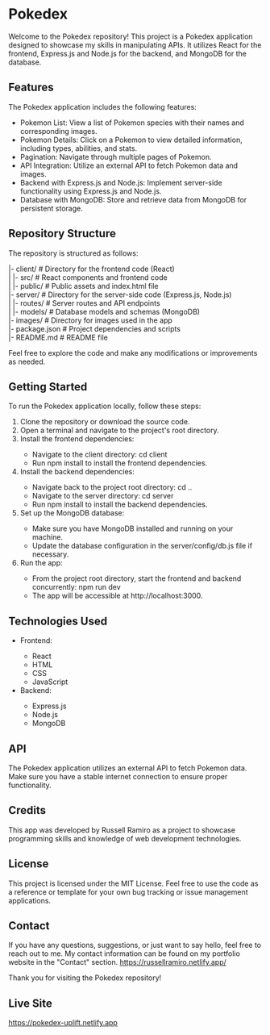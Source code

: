 # Pokedex

Welcome to the Pokedex repository! This project is a Pokedex application designed to showcase my skills in manipulating APIs. It utilizes React for the frontend, Express.js and Node.js for the backend, and MongoDB for the database.

## Features

The Pokedex application includes the following features:
<ul>
<li>Pokemon List: View a list of Pokemon species with their names and corresponding images.</li>
<li>Pokemon Details: Click on a Pokemon to view detailed information, including types, abilities, and stats.</li>
<li>Pagination: Navigate through multiple pages of Pokemon.</li>
<li>API Integration: Utilize an external API to fetch Pokemon data and images.</li>
<li>Backend with Express.js and Node.js: Implement server-side functionality using Express.js and Node.js.</li>
<li>Database with MongoDB: Store and retrieve data from MongoDB for persistent storage.</li>
</ul>

## Repository Structure

The repository is structured as follows:

|- client/               # Directory for the frontend code (React)<br/>
|  |- src/               # React components and frontend code<br/>
|  |- public/            # Public assets and index.html file<br/>
|- server/               # Directory for the server-side code (Express.js, Node.js)<br/>
|  |- routes/            # Server routes and API endpoints<br/>
|  |- models/            # Database models and schemas (MongoDB)<br/>
|- images/               # Directory for images used in the app<br/>
|- package.json          # Project dependencies and scripts<br/>
|- README.md             # README file<br/>

Feel free to explore the code and make any modifications or improvements as needed.

## Getting Started

To run the Pokedex application locally, follow these steps:
<ol>
<li>Clone the repository or download the source code.</li>
<li>Open a terminal and navigate to the project's root directory.</li>
<li>Install the frontend dependencies:</li>
  <ul>
<li>Navigate to the client directory: cd client</li>
<li>Run npm install to install the frontend dependencies.</li>
  </ul>
<li>Install the backend dependencies:</li>
  <ul>
<li>Navigate back to the project root directory: cd ..</li>
<li>Navigate to the server directory: cd server</li>
<li>Run npm install to install the backend dependencies.</li>
  </ul>
<li>Set up the MongoDB database:</li>
  <ul>
<li>Make sure you have MongoDB installed and running on your machine.</li>
<li>Update the database configuration in the server/config/db.js file if necessary.</li>
    </ul>
<li>Run the app:</li>
  <ul>
<li>From the project root directory, start the frontend and backend concurrently: npm run dev</li>
<li>The app will be accessible at http://localhost:3000.</li>
    </ul>
</ol>

## Technologies Used
<ul>
<li>Frontend:</li>
  <ul>
<li>React</li>
<li>HTML</li>
<li>CSS</li>
<li>JavaScript</li>
  </ul>
<li>Backend:</li>
  <ul>
<li>Express.js</li>
<li>Node.js</li>
<li>MongoDB</li>
    </ul>
</ul>

## API

The Pokedex application utilizes an external API to fetch Pokemon data. Make sure you have a stable internet connection to ensure proper functionality.

## Credits

This app was developed by Russell Ramiro as a project to showcase programming skills and knowledge of web development technologies.

## License

This project is licensed under the MIT License. Feel free to use the code as a reference or template for your own bug tracking or issue management applications.

## Contact

If you have any questions, suggestions, or just want to say hello, feel free to reach out to me. My contact information can be found on my portfolio website in the "Contact" section. https://russellramiro.netlify.app/

Thank you for visiting the Pokedex repository!

## Live Site

https://pokedex-uplift.netlify.app

